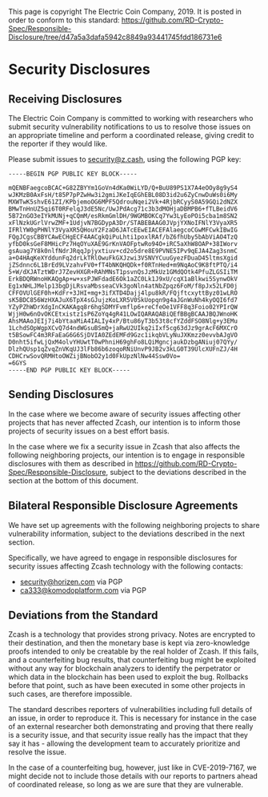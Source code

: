 This page is copyright The Electric Coin Company, 2019. It is posted in order to conform to this standard: https://github.com/RD-Crypto-Spec/Responsible-Disclosure/tree/d47a5a3dafa5942c8849a93441745fdd186731e6

# Security Disclosures
## Receiving Disclosures

The Electric Coin Company is committed to working with researchers who submit security vulnerability notifications to us to resolve those issues on an appropriate timeline and perform a coordinated release, giving credit to the reporter if they would like.

Please submit issues to security@z.cash, using the following PGP key:

```
-----BEGIN PGP PUBLIC KEY BLOCK-----

mQENBFaegcoBCAC+G82ZBYYm1GoVn4dKa0WiLYD/Q+BuU89PS1X7A4eOOy8g9yS4
wJKMzB0AxFsH/t85P7pPZwHw3i2gmiJKeIqEGhEBL08D3id2u6ZyCnwDuWs0i6My
MXWTwK5shvE61ZI/KPbjemoOG6MPF5QdrouNqei2Vk+4RjbRCyyS0A59GQi2dNZX
BMwTnHnUZ5qi6T0RFelqJ3dE5Nc/UwJPdAcg71c3b3dMOHjaDBMPB6+fTLBeidV6
5B72nGO3eIYkMUNj+qCQmM/esRkmGmlDH/9WGMBOKCq7Yw3LyEoPOi5cba1m8SN2
xFlNzkUGrlVrwZMF+1UdjvN7BGDypA3Dr/STABEBAAG0JVpjYXNoIFNlY3VyaXR5
IFRlYW0gPHNlY3VyaXR5QHouY2FzaD6JATcEEwEIACEFAlaegcoCGwMFCwkIBwIG
FQgJCgsCBBYCAwECHgECF4AACgkQiPuLhti1poxlRAf/bZ6fhUby5bAbViAO4TzQ
yfbD0ksGeF8MHicPz7HqOYuXAE9GrKnVAOFptwRo94O+iRC5aXhW8OAP+38IWorv
gsAuag7Y8k0nlfNdrJRqqJpjyxtiuv+cd2o5dre8E9PVNE5IPv9qEJA4Zag3snmC
a+O4HAqKeXYddunFq2drLkTRlOwuFkGXJzwi3VSNVYCuuGyezFDuaD45ltmsXgid
jZSdnnc6L1BrEd9LVzahvFV0+fT4bNKQHQDk+f0RTnHed+m9NqAoC9K8ftPTQ/i4
5+W/dXJATztWDrJ7ZevHXGR+RAhMNsT1psvnQsJzMkUz1GMdQOtk4PfuZLGSIiTM
ErkBDQRWnoHKAQgAp+w+xsPJWFdadE6Ok1aZC0Lk1J9xU/cqX1aBlkwi5SynwOkV
Eg1xNHLJMelp13bgDjLRsvaMbsseaCVk3goNln4atNbZpqz6FoM/f8pJx52LFD0j
CFFOVUlGEF0h+KdFr+3JHI+mg+3ifXTD4Dajj4lpu8kR/FQjftcxyttByz01wLRO
sK5BDC856WzHXAJuX6TpX4sGJujzKoLXR5V0SkUopqn9g4aJGnWuNh4kyOQI6fd7
YZyPZhWDrXdgInCKAKAgq8r6hgSDMYFvmflp6+reCfeOe1VFF8q3Foio02YPIrQW
WjjH0w6nOvOKCEtxistz1sP6ZoYq4gR41LOwIQARAQABiQEfBBgBCAAJBQJWnoHK
AhsMAAoJEIj7i4bYtaaMiA4IALIy4xP/Btu86yT3b53t8cfYZddFSO8Nlg+y3EMu
1LchdSOpWgpXCvQ7d4ndWGsuBSmQ+jaRwU2UIkq2iIxf5cg63dJz9grAcF6MXCrO
t5BSowFC4m3RFaEaG6G6SjDVIA0ZEdEMFd9Gzc1ikqbVLyNuJXKmzz0evvbAJgVO
D0nht5ifwLjQxM4olvYHUwtT0wPhniH69ghFo8LQiMgncjaukDzbgANiuj07QYy/
DlzhQUsp1qZvqZnVKqUJ3lFb86b6zoqoRNiUnvP9JB2v3kLG0T39UlcXUFnZJ/4H
CDHCrwSovQRMHtoOWZijBNobO2y1d0FkUpzNlNw44Ssw0Vo=
=6GYS
-----END PGP PUBLIC KEY BLOCK-----
```

## Sending Disclosures

In the case where we become aware of security issues affecting other projects that has never affected Zcash, our intention is to inform those projects of security issues on a best effort basis.

In the case where we fix a security issue in Zcash that also affects the following neighboring projects, our intention is to engage in responsible disclosures with them as described in https://github.com/RD-Crypto-Spec/Responsible-Disclosure, subject to the deviations described in the section at the bottom of this document.

## Bilateral Responsible Disclosure Agreements

We have set up agreements with the following neighboring projects to share vulnerability information, subject to the deviations described in the next section.

Specifically, we have agreed to engage in responsible disclosures for security issues affecting Zcash technology with the following contacts:

- security@horizen.com via PGP
- ca333@komodoplatform.com via PGP

## Deviations from the Standard

Zcash is a technology that provides strong privacy. Notes are encrypted to their destination, and then the monetary base is kept via zero-knowledge proofs intended to only be creatable by the real holder of Zcash. If this fails, and a counterfeiting bug results, that counterfeiting bug might be exploited without any way for blockchain analyzers to identify the perpetrator or which data in the blockchain has been used to exploit the bug. Rollbacks before that point, such as have been executed in some other projects in such cases, are therefore impossible.

The standard describes reporters of vulnerabilities including full details of an issue, in order to reproduce it. This is necessary for instance in the case of an external researcher both demonstrating and proving that there really is a security issue, and that security issue really has the impact that they say it has - allowing the development team to accurately prioritize and resolve the issue.

In the case of a counterfeiting bug, however, just like in CVE-2019-7167, we might decide not to include those details with our reports to partners ahead of coordinated release, so long as we are sure that they are vulnerable.


